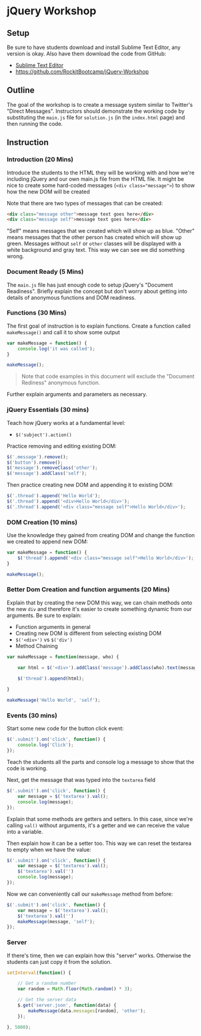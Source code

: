 # jQuery Workshop

## Setup

Be sure to have students download and install Sublime Text Editor, any version is okay. Also have them download the code from GitHub:

- [Sublime Text Editor](http://www.sublimetext.com/3)
- https://github.com/RockitBootcamp/jQuery-Workshop

## Outline

The goal of the workshop is to create a message system similar to Twitter's "Direct Messages". Instructors should demonstrate the working code by substituting the `main.js` file for `solution.js` (in the `index.html` page) and then running the code.

## Instruction

### Introduction (20 Mins)

Introduce the students to the HTML they will be working with and how we're including jQuery and our own main.js file from the HTML file. It might be nice to create some hard-coded messages (`<div class="message">`) to show how the new DOM will be created

Note that there are two types of messages that can be created:

```html
<div class="message other">message text goes here</div>
<div class="message self">message text goes here</div>
```

"Self" means messages that we created which will show up as blue. "Other" means messages that the other person has created which will show up green. Messages without `self` or `other` classes will be displayed with a white background and gray text. This way we can see we did something wrong.

### Document Ready (5 Mins)

The `main.js` file has just enough code to setup jQuery's "Document Readiness". Briefly explain the concept but don't worry about getting into details of anonymous functions and DOM readiness.

### Functions (30 Mins)

The first goal of instruction is to explain functions. Create a function called `makeMessage()` and call it to show some output

```js
var makeMessage = function() {
	console.log('it was called');
}

makeMessage();
```

> Note that code examples in this document will exclude the "Document Rediness" anonymous function.

Further explain arguments and parameters as necessary.

### jQuery Essentials (30 mins)

Teach how jQuery works at a fundamental level:
- `$('subject').action()`

Practice removing and editing existing DOM:

```js
$('.message').remove();
$('button').remove();
$('message').removeClass('other');
$('message').addClass('self');
```

Then practice creating new DOM and appending it to existing DOM:

```js
$('.thread').append('Hello World');
$('.thread').append('<div>Hello World</div>');
$('.thread').append('<div class="message self">Hello World</div>');
```

### DOM Creation (10 mins)

Use the knowledge they gained from creating DOM and change the function we created to append new DOM:

```js
var makeMessage = function() {
	$('thread').append('<div class="message self">Hello World</div>');
}

makeMessage();
```

### Better Dom Creation and function arguments (20 Mins)

Explain that by creating the new DOM this way, we can chain methods onto the new `div` and therefore it's easier to create something dynamic from our arguments. Be sure to explain:

- Function arguments in general
- Creating new DOM is different from selecting existing DOM
 - `$('<div>')` vs `$('div')`
- Method Chaining

```js
var makeMessage = function(message, who) {

	var html = $('<div>').addClass('message').addClass(who).text(message);

	$('thread').append(html);
	
}

makeMessage('Hello World', 'self');
```

### Events (30 mins)

Start some new code for the button click event:

```js
$('.submit').on('click', function() {
	console.log('Click');
});
```

Teach the students all the parts and console log a message to show that the code is working.

Next, get the message that was typed into the `textarea` field

```js
$('.submit').on('click', function() {
	var message = $('textarea').val();
	console.log(message);
});
```

Explain that some methods are getters and setters. In this case, since we're calling `val()` without arguments, it's a getter and we can receive the value into a variable.

Then explain how it can be a setter too. This way we can reset the textarea to empty when we have the value:

```js
$('.submit').on('click', function() {
	var message = $('textarea').val();
	$('textarea').val('')
	console.log(message);
});
```

Now we can conveniently call our `makeMessage` method from before:

```js
$('.submit').on('click', function() {
	var message = $('textarea').val();
	$('textarea').val('')
	makeMessage(message, 'self');
});
```

### Server

If there's time, then we can explain how this "server" works. Otherwise the students can just copy it from the solution.

```js
setInterval(function() {

	// Get a random number
	var random = Math.floor(Math.random() * 3);

	// Get the server data
	$.get('server.json', function(data) {
		makeMessage(data.messages[random], 'other');
	});

}, 5000);
```